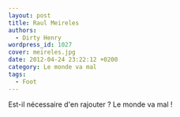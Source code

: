 ```yaml
---
layout: post
title: Raul Meireles
authors:
  - Dirty Henry
wordpress_id: 1027
cover: meireles.jpg
date: 2012-04-24 23:22:12 +0200
category: Le monde va mal
tags:
  - Foot
---
```


Est-il nécessaire d'en rajouter ? Le monde va mal !
